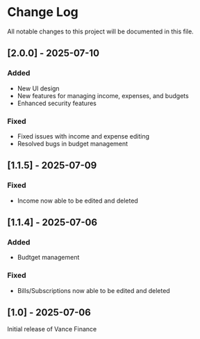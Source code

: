 # Change Log
All notable changes to this project will be documented in this file.

## [2.0.0] - 2025-07-10

### Added
 - New UI design
 - New features for managing income, expenses, and budgets
 - Enhanced security features

### Fixed
 - Fixed issues with income and expense editing
 - Resolved bugs in budget management
 
## [1.1.5] - 2025-07-09

### Fixed
 - Income now able to be edited and deleted

## [1.1.4] - 2025-07-06
 
### Added
 - Budtget management

### Fixed
 - Bills/Subscriptions now able to be edited and deleted

## [1.0] - 2025-07-06
 
Initial release of Vance Finance
